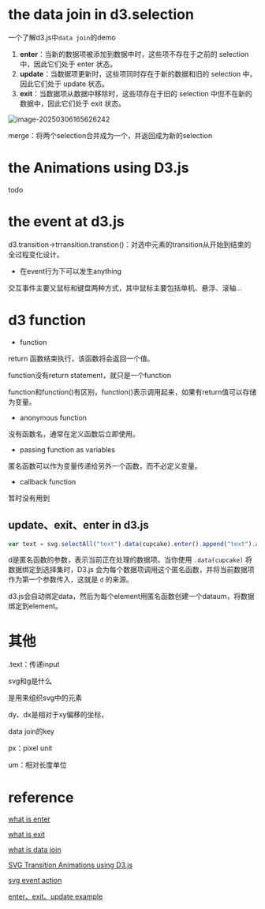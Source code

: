 # the data join in d3.selection

一个了解d3.js中`data join`的demo

1. **enter**：当新的数据项被添加到数据中时，这些项不存在于之前的 selection 中，因此它们处于 enter 状态。
2. **update**：当数据项更新时，这些项同时存在于新的数据和旧的 selection 中，因此它们处于 update 状态。
3. **exit**：当数据项从数据中移除时，这些项存在于旧的 selection 中但不在新的数据中，因此它们处于 exit 状态。

![image-20250306165626242](C:\Users\22779\AppData\Roaming\Typora\typora-user-images\image-20250306165626242.png)

merge：将两个selection合并成为一个，并返回成为新的selection



# the Animations using D3.js

todo

# the event at d3.js

d3.transition->trransition.transtion()：对选中元素的transition从开始到结束的全过程变化设计。

- 在event行为下可以发生anything

交互事件主要又鼠标和键盘两种方式，其中鼠标主要包括单机、悬浮、滚轴...

# d3 function

- function

return 函数结束执行，该函数将会返回一个值。

function没有return statement，就只是一个function

function和function()有区别，function()表示调用起来，如果有return值可以存储为变量。

- anonymous function

没有函数名，通常在定义函数后立即使用。

- passing function as variables

匿名函数可以作为变量传递给另外一个函数，而不必定义变量。

- callback function

暂时没有用到

##  update、exit、enter in d3.js

```javascript
var text = svg.selectAll("text").data(cupcake).enter().append("text").attr("class","cupcake_enter").attr("dy",".80em").attr("x",function(d,i){return i*30}).text(function(d){return d});
```

d是匿名函数的参数，表示当前正在处理的数据项。当你使用 `.data(cupcake)` 将数据绑定到选择集时，D3.js 会为每个数据项调用这个匿名函数，并将当前数据项作为第一个参数传入，这就是 `d` 的来源。

d3.js会自动绑定data，然后为每个element用匿名函数创建一个dataum，将数据绑定到element。

# 其他

.text：传递input

svg和g是什么

<g>是用来组织svg中的元素

dy、dx是相对于xy偏移的坐标，

data join的key

px：pixel unit

um：相对长度单位

# reference

[what is enter](https://www.youtube.com/watch?v=ZOeWdkq-L90)

[what is exit](https://www.youtube.com/watch?v=IyIAR65G-GQ&t=573s)

[what is data join](https://bost.ocks.org/mike/join/)

[SVG Transition Animations using D3.js](https://www.youtube.com/watch?v=K1zHa1sAno0)

[svg event action](https://www.youtube.com/watch?v=vCkDORyTnhQ)

[enter、exit、update example](https://www.youtube.com/watch?v=X0-lXyF1_Ns&list=PLXyk0YAcdNEGEswE3u4DdkfDoo3MZgs_9&index=65)